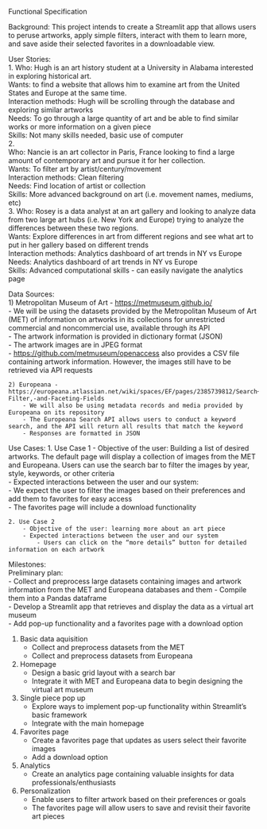 Functional Specification  

Background: This project intends to create a Streamlit app that allows users to peruse artworks, apply simple filters, interact with them to learn more, and save aside their selected favorites in a downloadable view.  

User Stories:  
    1. 
        Who: Hugh is an art history student at a University in Alabama interested in exploring historical art.  
        Wants: to find a website that allows him to examine art from the United States and Europe at the same time.    
        Interaction methods: Hugh will be scrolling through the database and exploring similar artworks  
        Needs: To go through a large quantity of art and be able to find similar works or more information on a given piece  
        Skills: Not many skills needed, basic use of computer  
    2.   
        Who: Nancie is an art collector in Paris, France looking to find a large amount of contemporary art and pursue it for her collection.  
        Wants: To filter art by artist/century/movement  
        Interaction methods: Clean filtering   
        Needs: Find location of artist or collection   
        Skills: More advanced background on art (i.e. movement names, mediums, etc)  
    3. 
        Who: Rosey is a data analyst at an art gallery and looking to analyze data from two large art hubs (i.e. New York and Europe) trying to analyze the differences between these two regions.  
        Wants: Explore differences in art from different regions and see what art to put in her gallery based on different trends  
        Interaction methods: Analytics dashboard of art trends in NY vs Europe  
        Needs: Analytics dashboard of art trends in NY vs Europe  
        Skills: Advanced computational skills - can easily navigate the analytics page   

Data Sources:  
    1) Metropolitan Museum of Art - https://metmuseum.github.io/  
        - We will be using the datasets provided by the Metropolitan Museum of Art (MET) of information on artworks in its collections for unrestricted commercial and noncommercial use, available through its API  
        - The artwork information is provided in dictionary format (JSON)  
        - The artwork images are in JPEG format  
        - https://github.com/metmuseum/openaccess also provides a CSV file containing artwork information. However, the images still have to be retrieved via API requests  

    2) Europeana - https://europeana.atlassian.net/wiki/spaces/EF/pages/2385739812/Search+API+Documentation#Query,-Filter,-and-Faceting-Fields  
        - We will also be using metadata records and media provided by Europeana on its repository  
        - The Europeana Search API allows users to conduct a keyword search, and the API will return all results that match the keyword  
        - Responses are formatted in JSON  

Use Cases:
    1. Use Case 1 
        - Objective of the user: Building a list of desired artworks. The default page will display a collection of images from the MET and Europeana. Users can use the search bar to filter the images by year, style, keywords, or other criteria  
        - Expected interactions between the user and our system:  
            - We expect the user to filter the images based on their preferences and add them to favorites for easy access  
            - The favorites page will include a download functionality  
            
    2. Use Case 2
        - Objective of the user: learning more about an art piece  
        - Expected interactions between the user and our system  
            - Users can click on the “more details” button for detailed information on each artwork

Milestones:  
    Preliminary plan:  
    - Collect and preprocess large datasets containing images and artwork information from the MET and Europeana databases and them  - Compile them into a Pandas dataframe  
    - Develop a Streamlit app that retrieves and display the data as a virtual art museum  
    - Add pop-up functionality and a favorites page with a download option  

1. Basic data aquisition  
    - Collect and preprocess datasets from the MET  
    - Collect and preprocess datasets from Europeana  
2. Homepage  
    - Design a basic grid layout with a search bar  
    - Integrate it with MET and Europeana data to begin designing the virtual art museum   
3. Single piece pop up  
    - Explore ways to implement pop-up functionality within Streamlit’s basic framework  
    - Integrate with the main homepage  
4. Favorites page  
    - Create a favorites page that updates as users select their favorite images  
    - Add a download option  
5. Analytics  
    - Create an analytics page containing valuable insights for data professionals/enthusiasts  
6. Personalization  
    - Enable users to filter artwork based on their preferences or  goals  
    - The favorites page will allow users to save and revisit their favorite art pieces  